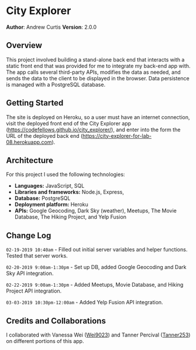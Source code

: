 # City Explorer

**Author**: Andrew Curtis
**Version**: 2.0.0

## Overview

This project involved building a stand-alone back end that interacts with a static front end that was provided for me to integrate my back-end app with. The app calls several third-party APIs, modifies the data as needed, and sends the data to the client to be displayed in the browser. Data persistence is managed with a PostgreSQL database.

## Getting Started

The site is deployed on Heroku, so a user must have an internet connection, visit the deployed front end of the City Explorer app (https://codefellows.github.io/city_explorer/), and enter into the form the URL of the deployed back end (https://city-explorer-for-lab-08.herokuapp.com).

## Architecture

For this project I used the following technologies: 

* **Languages:** JavaScript, SQL
* **Libraries and frameworks:** Node.js, Express, 
* **Database:** PostgreSQL
* **Deployment platform:** Heroku
* **APIs:** Google Geocoding, Dark Sky (weather), Meetups, The Movie Database, The Hiking Project, and Yelp Fusion

## Change Log

`02-19-2019 10:40am` - Filled out initial server variables and helper functions. Tested that server works.

`02-20-2019 9:00am-1:30pm` - Set up DB, added Google Geocoding and Dark Sky API integration.

`02-22-2019 9:00am-1:30pm` - Added Meetups, Movie Database, and Hiking Project API integration.

`03-03-2019 10:30pm-12:00am` - Added Yelp Fusion API integration.

## Credits and Collaborations

I collaborated with Vanessa Wei ([Wei9023](https://github.com/Wei9023)) and Tanner Percival ([Tanner253](https://github.com/Tanner253)) on different portions of this app. 

